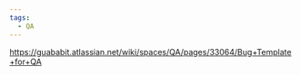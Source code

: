 ```yaml
---
tags:
  - QA
---
```

https://guababit.atlassian.net/wiki/spaces/QA/pages/33064/Bug+Template+for+QA 

